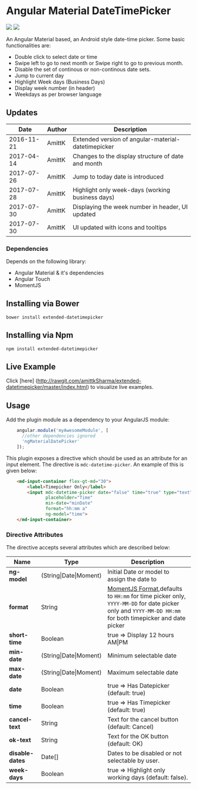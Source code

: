 # Angular Material DateTimePicker

[![](https://img.shields.io/npm/v/extended-datetimepicker.svg)](https://www.npmjs.com/package/extended-datetimepicker)
[![](https://img.shields.io/npm/dm/extended-datetimepicker.svg)](https://www.npmjs.com/package/extended-datetimepicker)

An Angular Material based, an Android style date-time picker. Some basic functionalities are:

- Double click to select date or time
- Swipe left to go to next month or Swipe right to go to previous month.
- Disable the set of continous or non-continous date sets.
- Jump to current day
- Highlight Week days (Business Days)
- Display week number (in header)
- Weekdays as per browser language



## Updates
| Date				| Author			| Description										  |
| ----------------- | ----------------- | --------------------------------------------------- |
| 2016-11-21		| AmittK		    | Extended version of angular-material-datetimepicker |
| 2017-04-14		| AmittK		    | Changes to the display structure of date and month  |
| 2017-07-26		| AmittK		    | Jump to today date is introduced                    |
| 2017-07-28		| AmittK		    | Highlight only week-days (working business days)    |
| 2017-07-30		| AmittK		    | Displaying the week number in header, UI updated    |
| 2017-07-30    	| AmittK		    | UI updated with icons and tooltips                  |



### Dependencies

Depends on the following library:

- Angular Material & it's dependencies
- Angular Touch
- MomentJS

## Installing via Bower

```
bower install extended-datetimepicker
```

## Installing via Npm

```
npm install extended-datetimepicker
```

## Live Example

Click [here] (http://rawgit.com/amittkSharma/extended-datetimepicker/master/index.html) to visualize live examples.

## Usage

Add the plugin module as a dependency to your AngularJS module:

```js
    angular.module('myAwesomeModule', [
      //other dependencies ignored
      'ngMaterialDatePicker'
    ]);
```

This plugin exposes a directive which should be used as an attribute for an input element. The directive is
`mdc-datetime-picker`. An example of this is given below:

```html
    <md-input-container flex-gt-md="30">
        <label>Timepicker Only</label>
        <input mdc-datetime-picker date="false" time="true" type="text" id="time" short-time="true"
               placeholder="Time"
               min-date="minDate"
               format="hh:mm a"
               ng-model="time">
    </md-input-container>
```


### Directive Attributes

The directive accepts several attributes which are described below:

| Name				| Type							| Description									|
| ----------------- | ----------------------------- | --------------------------------------------- |
| **ng-model**	    | (String\|Date\|Moment)		| Initial Date or model to assign the date to|
| **format**		| String						| [MomentJS Format](momentjs.com/docs/#/parsing/string-format/),defaults to `HH:mm` for time picker only, `YYYY-MM-DD` for date picker only and `YYYY-MM-DD HH:mm` for both timepicker and date picker |
| **short-time**	| Boolean						| true => Display 12 hours AM\|PM 				|
| **min-date**		| (String\|Date\|Moment)		| Minimum selectable date						|
| **max-date**		| (String\|Date\|Moment)		| Maximum selectable date						|
| **date**			| Boolean						| true => Has Datepicker (default: true)        |
| **time**			| Boolean						| true => Has Timepicker (default: true)		|
| **cancel-text**	| String						| Text for the cancel button (default: Cancel)	|
| **ok-text**		| String						| Text for the OK button (default: OK)			|
| **disable-dates**	| Date[]                        | Dates to be disabled or not selectable by user.   |
| **week-days**	    | Boolean                        | true => Highlight only working days (default: false). |
